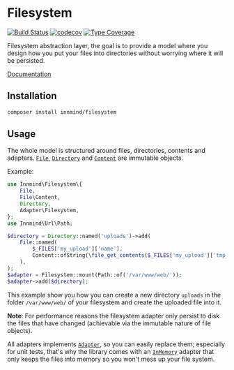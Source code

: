 # Filesystem

[![Build Status](https://github.com/Innmind/Filesystem/workflows/CI/badge.svg?branch=master)](https://github.com/Innmind/Filesystem/actions?query=workflow%3ACI)
[![codecov](https://codecov.io/gh/Innmind/Filesystem/branch/develop/graph/badge.svg)](https://codecov.io/gh/Innmind/Filesystem)
[![Type Coverage](https://shepherd.dev/github/Innmind/Filesystem/coverage.svg)](https://shepherd.dev/github/Innmind/Filesystem)

Filesystem abstraction layer, the goal is to provide a model where you design how you put your files into directories without worrying where it will be persisted.

[Documentation](https://innmind.github.com/Filesystem/)

## Installation

```sh
composer install innmind/filesystem
```

## Usage

The whole model is structured around files, directories, contents and adapters. [`File`](src/File.php), [`Directory`](src/Directory.php) and [`Content`](src/File/Content.php) are immutable objects.

Example:
```php
use Innmind\Filesystem\{
    File,
    File\Content,
    Directory,
    Adapter\Filesystem,
};
use Innmind\Url\Path;

$directory = Directory::named('uploads')->add(
    File::named(
        $_FILES['my_upload']['name'],
        Content::ofString(\file_get_contents($_FILES['my_upload']['tmp_name'])),
    ),
);
$adapter = Filesystem::mount(Path::of('/var/www/web/'));
$adapter->add($directory);
```

This example show you how you can create a new directory `uploads` in the folder `/var/www/web/` of your filesystem and create the uploaded file into it.

**Note**: For performance reasons the filesystem adapter only persist to disk the files that have changed (achievable via the immutable nature of file objects).

All adapters implements [`Adapter`](src/Adapter.php), so you can easily replace them; especially for unit tests, that's why the library comes with an [`InMemory`](src/Adapter/InMemory.php) adapter that only keeps the files into memory so you won't mess up your file system.
